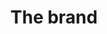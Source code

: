 ---
layout: redirect.njk
permalink: false
hideInSitemap: true
tags: level2
key: brand_en
title: The brand
redirect: /en/foundation/brand/portal/
parent: foundation_en
order: 1
---